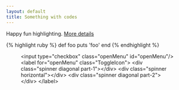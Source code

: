 ```yaml
---
layout: default
title: Something with codes
---
```


Happy fun highlighting. 
[More details](https://github.com/mojombo/jekyll/wiki/liquid-extensions)

{% highlight ruby %}
def foo
  puts 'foo'
end
{% endhighlight %}

<figure class="higlight">
&lt;input type="checkbox" class="openMenu" id="openMenu"/&gt;
  &lt;label for="openMenu" class="ToggleIcon"&gt;
    &lt;div class="spinner diagonal part-1"&gt;&lt;/div&gt;
    &lt;div class="spinner horizontal"&gt;&lt;/div&gt;
    &lt;div class="spinner diagonal part-2"&gt;&lt;/div&gt;
&lt;/label&gt;
  </figure>
